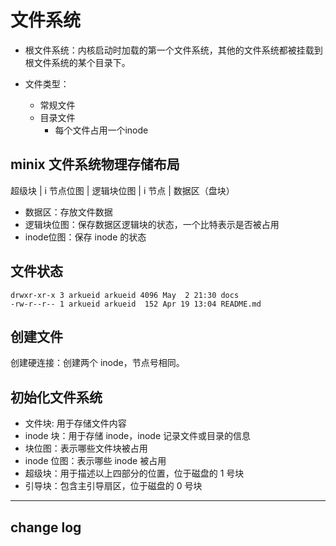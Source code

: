 # 文件系统

* 根文件系统：内核启动时加载的第一个文件系统，其他的文件系统都被挂载到根文件系统的某个目录下。  

* 文件类型：
    * 常规文件
    * 目录文件
        * 每个文件占用一个inode

## minix 文件系统物理存储布局
超级块 | i 节点位图 | 逻辑块位图 | i 节点 | 数据区（盘块）  

* 数据区：存放文件数据  
* 逻辑块位图：保存数据区逻辑块的状态，一个比特表示是否被占用
* inode位图：保存 inode 的状态


## 文件状态  
```
drwxr-xr-x 3 arkueid arkueid 4096 May  2 21:30 docs
-rw-r--r-- 1 arkueid arkueid  152 Apr 19 13:04 README.md
```

## 创建文件
创建硬连接：创建两个 inode，节点号相同。  


## 初始化文件系统
* 文件块: 用于存储文件内容
* inode 块：用于存储 inode，inode 记录文件或目录的信息
* 块位图：表示哪些文件块被占用
* inode 位图：表示哪些 inode 被占用
* 超级块：用于描述以上四部分的位置，位于磁盘的 1 号块
* 引导块：包含主引导扇区，位于磁盘的 0 号块
---

## change log

